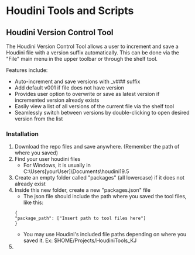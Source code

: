 # Houdini Tools and Scripts

## Houdini Version Control Tool

The Houdini Version Control Tool allows a user to increment and save a Houdini file with a version suffix automatically. This can be done via the "File" main menu in the upper toolbar or through the shelf tool.

Features include:
* Auto-increment and save versions with _v### suffix
* Add default v001 if file does not have version 
* Provides user option to overwrite or save as latest version if incremented version already exists
* Easily view a list of all versions of the current file via the shelf tool
* Seamlessly switch between versions by double-clicking to open desired version from the list

### Installation

1. Download the repo files and save anywhere. (Remember the path of where you saved)
2. Find your user houdini files 
    - For Windows, it is usually in C:\Users\[yourUser]\Documents\houdini19.5
3. Create an empty folder called "packages" (all lowercase) if it does not already exist
4. Inside this new folder, create a new "packages.json" file
    - The json file should include the path where you saved the tool files, like this:
    ```
    {
    "package_path": ["Insert path to tool files here"]
    }
    ```
    - You may use Houdini's included file paths depending on where you saved it. Ex: $HOME/Projects/HoudiniTools_KJ
5. 
